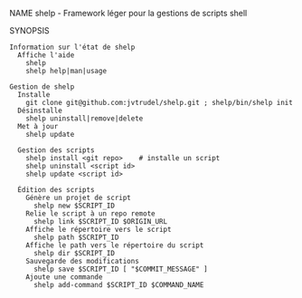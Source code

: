 
   NAME
      shelp  -  Framework léger pour la gestions de scripts shell

   SYNOPSIS

    Information sur l'état de shelp
      Affiche l'aide
        shelp
        shelp help|man|usage

    Gestion de shelp
      Installe
        git clone git@github.com:jvtrudel/shelp.git ; shelp/bin/shelp init
      Désinstalle
        shelp uninstall|remove|delete
      Met à jour
        shelp update

      Gestion des scripts
        shelp install <git repo>    # installe un script
        shelp uninstall <script id>
        shelp update <script id>

      Édition des scripts
        Génère un projet de script
          shelp new $SCRIPT_ID
        Relie le script à un repo remote
          shelp link $SCRIPT_ID $ORIGIN_URL
        Affiche le répertoire vers le script
          shelp path $SCRIPT_ID
        Affiche le path vers le répertoire du script
          shelp dir $SCRIPT_ID
        Sauvegarde des modifications
          shelp save $SCRIPT_ID [ "$COMMIT_MESSAGE" ]
        Ajoute une commande
          shelp add-command $SCRIPT_ID $COMMAND_NAME
